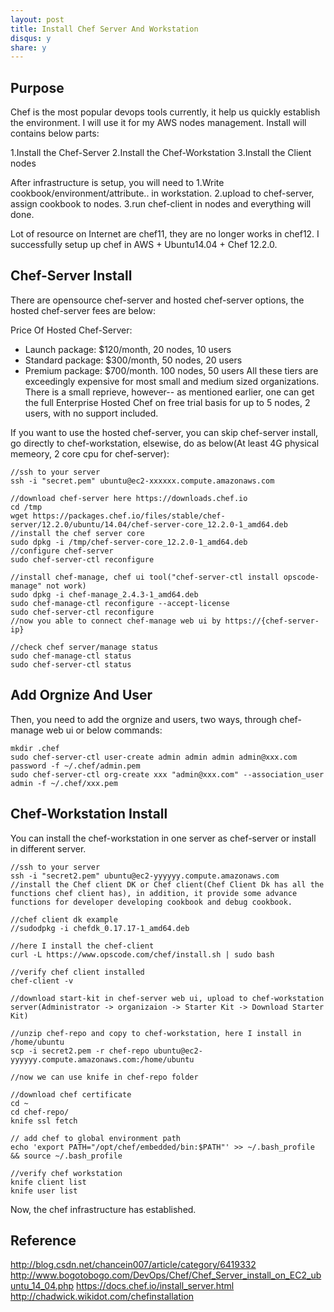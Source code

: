 ```yaml
---
layout: post
title: Install Chef Server And Workstation
disqus: y
share: y
---
```


Purpose
-------------------------
Chef is the most popular devops tools currently, it help us quickly establish the environment. I will use it for my AWS nodes management. Install will contains below parts:

1.Install the Chef-Server
2.Install the Chef-Workstation
3.Install the Client nodes

After infrastructure is setup, you will need to
1.Write cookbook/environment/attribute.. in workstation.
2.upload to chef-server, assign cookbook to nodes.
3.run chef-client in nodes and everything will done.

Lot of resource on Internet are chef11, they are no longer works in chef12. I successfully setup up chef in AWS + Ubuntu14.04 + Chef 12.2.0. 

Chef-Server Install
-------------------------
There are opensource chef-server and hosted chef-server options, the hosted chef-server fees are below:

Price Of Hosted Chef-Server:
- Launch package: $120/month, 20 nodes, 10 users
- Standard package: $300/month, 50 nodes, 20 users
- Premium package: $700/month. 100 nodes, 50 users
All these tiers are exceedingly expensive for most small and medium sized organizations. There is a small reprieve, however-- as mentioned earlier, one can get the full Enterprise Hosted Chef on free trial basis for up to 5 nodes, 2 users, with no support included.

If you want to use the hosted chef-server, you can skip chef-server install, go directly to chef-workstation, elsewise, do as below(At least 4G physical memeory, 2 core cpu for chef-server):

```shell
//ssh to your server
ssh -i "secret.pem" ubuntu@ec2-xxxxxx.compute.amazonaws.com

//download chef-server here https://downloads.chef.io
cd /tmp
wget https://packages.chef.io/files/stable/chef-server/12.2.0/ubuntu/14.04/chef-server-core_12.2.0-1_amd64.deb
//install the chef server core
sudo dpkg -i /tmp/chef-server-core_12.2.0-1_amd64.deb
//configure chef-server
sudo chef-server-ctl reconfigure

//install chef-manage, chef ui tool("chef-server-ctl install opscode-manage" not work)
sudo dpkg -i chef-manage_2.4.3-1_amd64.deb
sudo chef-manage-ctl reconfigure --accept-license
sudo chef-server-ctl reconfigure
//now you able to connect chef-manage web ui by https://{chef-server-ip}

//check chef server/manage status
sudo chef-manage-ctl status
sudo chef-server-ctl status
```

Add Orgnize And User
-------------------------
Then, you need to add the orgnize and users, two ways, through chef-manage web ui or below commands:
```shell
mkdir .chef
sudo chef-server-ctl user-create admin admin admin admin@xxx.com password -f ~/.chef/admin.pem
sudo chef-server-ctl org-create xxx "admin@xxx.com" --association_user admin -f ~/.chef/xxx.pem
```

Chef-Workstation Install
-------------------------
You can install the chef-workstation in one server as chef-server or install in different server.

```shell
//ssh to your server
ssh -i "secret2.pem" ubuntu@ec2-yyyyyy.compute.amazonaws.com
//install the Chef client DK or Chef client(Chef Client Dk has all the functions chef client has), in addition, it provide some advance functions for developer developing cookbook and debug cookbook.

//chef client dk example
//sudodpkg -i chefdk_0.17.17-1_amd64.deb

//here I install the chef-client
curl -L https://www.opscode.com/chef/install.sh | sudo bash

//verify chef client installed
chef-client -v

//download start-kit in chef-server web ui, upload to chef-workstation server(Administrator -> organizaion -> Starter Kit -> Download Starter Kit)

//unzip chef-repo and copy to chef-workstation, here I install in /home/ubuntu
scp -i secret2.pem -r chef-repo ubuntu@ec2-yyyyyy.compute.amazonaws.com:/home/ubuntu

//now we can use knife in chef-repo folder

//download chef certificate
cd ~
cd chef-repo/
knife ssl fetch

// add chef to global environment path
echo 'export PATH="/opt/chef/embedded/bin:$PATH"' >> ~/.bash_profile && source ~/.bash_profile

//verify chef workstation
knife client list
knife user list
```

Now, the chef infrastructure has established.

Reference
-------------------------
http://blog.csdn.net/chancein007/article/category/6419332
http://www.bogotobogo.com/DevOps/Chef/Chef_Server_install_on_EC2_ubuntu_14_04.php
https://docs.chef.io/install_server.html
http://chadwick.wikidot.com/chefinstallation
